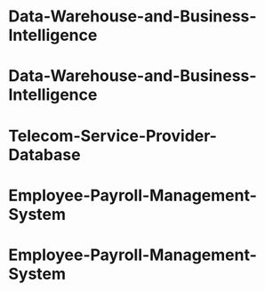 # Data-Warehouse-and-Business-Intelligence
# Data-Warehouse-and-Business-Intelligence
# Telecom-Service-Provider-Database
# Employee-Payroll-Management-System
# Employee-Payroll-Management-System
